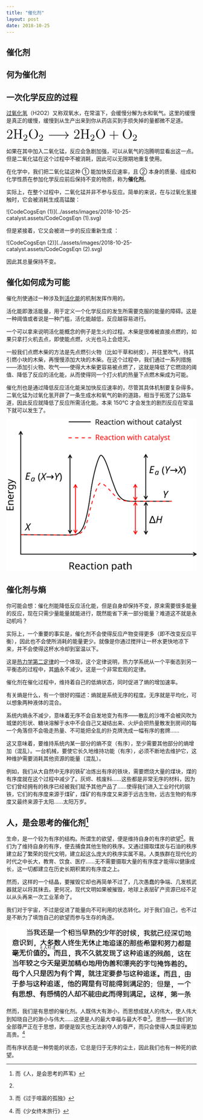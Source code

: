 ```yaml
---
title: "催化剂"
layout: post
date: 2018-10-25
---
```


## 催化剂

## 何为催化剂

## 一次化学反应的过程

[过氧化氢](https://zh.wikipedia.org/zh-cn/%E8%BF%87%E6%B0%A7%E5%8C%96%E6%B0%A2)（H2O2）又称双氧水，在常温下，会缓慢分解为水和氧气。这里的缓慢是真正的缓慢，缓慢到从生产出来到你从药店买到手损失掉的量都微不足道。

![CodeCogsEqn](../assets/images/2018-10-25-catalyst.assets/CodeCogsEqn.svg)

如果在其中加入二氧化锰，反应会急剧加强，可以从氧气的泡腾明显看出这一点。但是二氧化锰在这个过程中不被消耗，因此可以无限期地重复使用。

在化学中，我们把二氧化锰这种 ① 能加快反应速率，且 ② 本身的质量、组成和化学性质在参加化学反应前后保持不变的物质，称为**催化剂**。

实际上，在整个过程中，二氧化锰并非不参与反应。简单的来说，在与过氧化氢接触时，它会被消耗生成高锰酸：

![CodeCogsEqn (1)](../assets/images/2018-10-25-catalyst.assets/CodeCogsEqn (1).svg)

但是紧接着，它又会被进一步的反应重新生成 ：

![CodeCogsEqn (2)](../assets/images/2018-10-25-catalyst.assets/CodeCogsEqn (2).svg)

因此其总量保持不变。

## 催化如何成为可能

催化剂使通过一种涉及到[活化能](https://zh.wikipedia.org/wiki/%E6%B4%BB%E5%8C%96%E8%83%BD)的机制发挥作用的。

活化能即激活能量，用于定义一个化学反应的发生所需要克服的能量的障碍。这是一种阈值或者说是一种门槛，活化能越低，反应越容易进行。

一个可以拿来说明活化能概念的例子是生火的过程。木柴是很难被直接点燃的，如果只拿打火机去点，即使能点燃，火光也马上会熄灭。

一般我们点燃木柴的方法是先点燃引火物（比如干草和树皮），并往里吹气，待其引燃小块的木柴，再慢慢添加大块的木柴。在这个过程中，我们通过一系列措施——添加引火物、吹气——使得大木柴更容易被点燃了，这就是降低了它燃烧的阈值、降低了反应的活化能，从而使得同一个打火机的热量下点燃木柴成为可能。

催化剂也是通过降低反应活化能来加快反应速率的，尽管其具体机制要复杂得多。二氧化锰为过氧化氢开辟了一条生成水和氧气的新的道路，相当于拓宽了公路车道，因此反应就降低了反应所需活化能。本来 150℃ 才会发生的剧烈反应在常温下就可以发生了。

![activation-energy](../assets/images/2018-10-25-catalyst.assets/activation-energy.svg)

## 催化剂与熵

你可能会想：催化剂能降低反应活化能，但是自身却保持不变，原来需要很多能量的反应，现在只需少量能量就能进行，既然能省下来一部分能量？难道这不就是永动机吗？

实际上，一个重要的事实是，催化剂不会使得反应产物变得更多（即不改变反应平衡），因此也不会使所消耗的能量更少。就像是你通过搅拌让一杯水更快地凉下来，并不会使得这杯水冷却到室温以下。

这是[热力学第二定律](https://zh.wikipedia.org/wiki/%E7%83%AD%E5%8A%9B%E5%AD%A6%E7%AC%AC%E4%BA%8C%E5%AE%9A%E5%BE%8B)的一个体现，这个定律说明，热力学系统从一个平衡态到另一平衡态的过程中，其[熵](https://zh.wikipedia.org/wiki/%E7%86%B5)永不减少。这是一个非常宏观的定律。

催化剂在催化过程中，维持着自己的低熵状态，同时促进了熵的增加速率。

有关熵是什么，有一个很好的描述：熵就是系统无序的程度。无序就是平均化，可以想象两种液体的混合。

系统内熵永不减少，意味着无序不会自发地变为有序——散乱的沙堆不会被风吹为城堡的形状、糖块溶解于水中不会自己又凝结出来、火炉会把热量散发到房间的每一个角落但不会吸走热量、不可能把全乱的扑克牌洗成一幅有序的套牌……

这又意味着，要维持系统内某一部分的熵不变（有序），至少需要其他部分的熵增加（混乱）。一台机械，要使它长久地维持功能（有序），必须不断地去维护它，这种维护需要消耗其他资源的能量（混乱）。

例如，我们从大自然中无序的铁矿冶炼出有序的铁块，需要燃烧大量的煤块，煤的有序度就在这个过程中减少了。灰烬、核废料……这些都是非常无序的材料，因为它们曾经拥有的秩序已经被我们赋予其他产品了……使得我们进入工业时代的钢铁，它们的有序度来源于煤矿，煤矿的有序度又来源于远古生物，远古生物的有序度又最终来源于太阳……太阳万岁。

## 人，是会思考的催化剂[^2]

生命，是一个较为有序的结构。所谓生的欲望，便是维持自身的有序的欲望[^1]。我们为了维持自身的有序，便去捕食其他生物的秩序。又通过摄取煤炭与石油的秩序建立起了繁荣的现代文明，建立起这么庞大的秩序实属不易。人类族群在现代化的时代之中长大，教育、饮食、医疗……无不需要摄取大量的有序度才能得以健康成长，这一切都建立在历史长期积累的有序度之上。

然而，这样的一个结晶，要摧毁它却也再简单不过了，几次愚蠢的争端、几发核武器就足以将其抹去。更何况，现代文明如果被摧毁，地球上表层矿产资源已经不足以从头再来一次工业革命了。

我们对于宇宙，不过是促进了能量向不可利用的状态转化。对于我们自己，也不过是不断为了填饱自己的欲望而参与生存的角逐。

![毫无价值的追逐《爱因斯坦随笔》](../assets/images/2018-10-25-catalyst.assets/einstein.jpg)

然而，我们是有思想的催化剂。人既伟大有渺小，而思想成就人的伟大，使人伟大到知晓自己的渺小与伟大……这便是人的最大幸福与最大不幸[^3]。思想——我们的全部尊严正在于思想，即便是毁灭也无法剥夺人的尊严，而只会使得人类显得更加高贵。[^4]

[^1]:

  而有序状态是一种势能的状态，它总是归于无序的尘土，因此我们也有一种死的欲望。

[^2]: 而《人，是会思考的芦苇》
[^3]: 而《过于喧嚣的孤独》
[^4]: 而《少女终末旅行》
